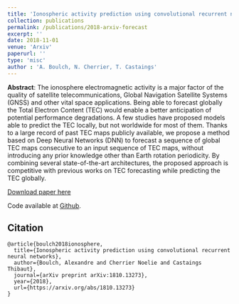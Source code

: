 ```yaml
---
title: 'Ionospheric activity prediction using convolutional recurrent neural networks'
collection: publications
permalink: /publications/2018-arxiv-forecast
excerpt: ''
date: 2018-11-01
venue: 'Arxiv'
paperurl: ''
type: 'misc'
author : 'A. Boulch, N. Cherrier, T. Castaings'
---
```


**Abstract**: The ionosphere electromagnetic activity is a major factor of the quality of satellite telecommunications, Global Navigation Satellite Systems (GNSS) and other vital space applications. Being able to forecast globally the Total Electron Content (TEC) would enable a better anticipation of potential performance degradations. A few studies have proposed models able to predict the TEC locally, but not worldwide for most of them. Thanks to a large record of past TEC maps publicly available, we propose a method based on Deep Neural Networks (DNN) to forecast a sequence of global TEC maps consecutive to an input sequence of TEC maps, without introducing any prior knowledge other than Earth rotation periodicity. By combining several state-of-the-art architectures, the proposed approach is competitive with previous works on TEC forecasting while predicting the TEC globally. 


[Download paper here](https://arxiv.org/abs/1810.13273)

Code available at [Github](https://github.com/aboulch/tec_prediction).

## Citation
```
@article{boulch2018ionosphere,
  title={Ionospheric activity prediction using convolutional recurrent neural networks},
  author={Boulch, Alexandre and Cherrier Noelie and Castaings Thibaut},
  journal={arXiv preprint arXiv:1810.13273},
  year={2018},
  url={https://arxiv.org/abs/1810.13273}
}
```
